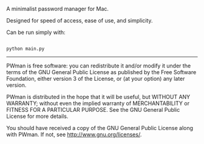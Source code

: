 A minimalist password manager for Mac.

Designed for speed of access, ease of use, and simplicity.

Can be run simply with:

~~~~

python main.py

~~~~

----

PWman is free software: you can redistribute it and/or modify it under the terms of the GNU General Public License as published by the Free Software Foundation, either version 3 of the License, or (at your option) any later version.

PWman is distributed in the hope that it will be useful, but WITHOUT ANY WARRANTY; without even the implied warranty of MERCHANTABILITY or FITNESS FOR A PARTICULAR PURPOSE.  See the GNU General Public License for more details.

You should have received a copy of the GNU General Public License along with PWman.  If not, see <http://www.gnu.org/licenses/>.
